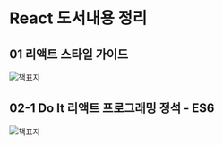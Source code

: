 # React 도서내용 정리

## 01 리액트 스타일 가이드

![책표지](https://image.yes24.com/Goods/72264715/L)

## 02-1 Do It 리액트 프로그래밍 정석 - ES6

![책표지](https://image.yes24.com/goods/87631428/M)